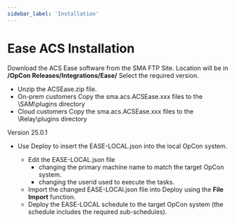 ```yaml
---
sidebar_label: 'Installation'
---
```


# Ease ACS Installation

Download the ACS Ease software from the SMA FTP Site.
Location will be in
**/OpCon Releases/Integrations/Ease/** 
Select the required version.

- Unzip the ACSEase.zip file.
- On-prem customers 
  Copy the sma.acs.ACSEase.xxx files to the \\SAM\\plugins directory
- Cloud customers
  Copy the sma.acs.ACSEase.xxx files to the \\Relay\\plugins directory

Version 25.0.1
- Use Deploy to insert the EASE-LOCAL.json into the local OpCon system.
  
  - Edit the EASE-LOCAL.json file 
    - changing the primary machine name to match the target OpCon system.
    - changing the userid used to execute the tasks.
  - Import the changed EASE-LOCAl.json file into Deploy using the **File Import** function.
  - Deploy the EASE-LOCAL schedule to the target OpCon system (the schedule includes the required sub-schedules).  

